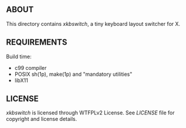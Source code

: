 ABOUT
-----
This directory contains *xkbswitch*,
a tiny keyboard layout switcher for X.

REQUIREMENTS
------------
Build time:
  * c99 compiler
  * POSIX sh(1p), make(1p) and "mandatory utilities"
  * libX11

LICENSE
-------
*xkbswitch* is licensed through WTFPLv2 License.
See *LICENSE* file for copyright and license details.
